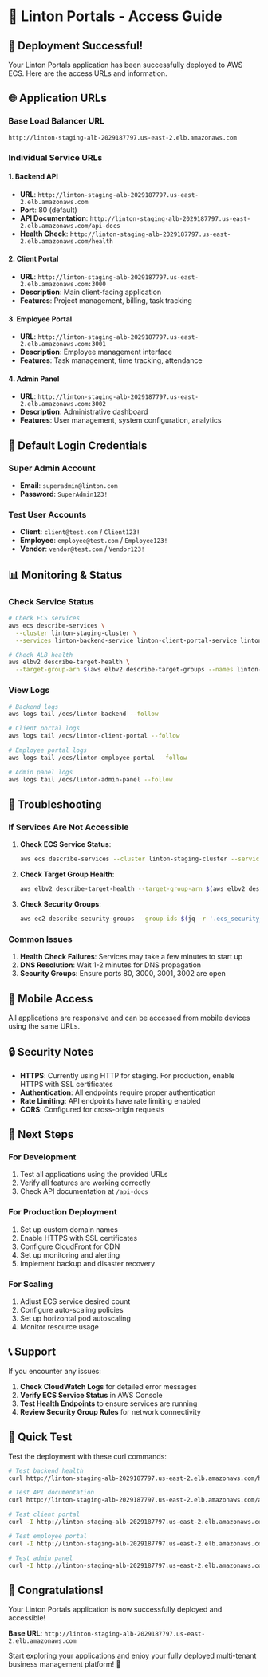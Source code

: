 # 🚀 Linton Portals - Access Guide

## 🎉 Deployment Successful!

Your Linton Portals application has been successfully deployed to AWS ECS. Here are the access URLs and information.

## 🌐 Application URLs

### Base Load Balancer URL
```
http://linton-staging-alb-2029187797.us-east-2.elb.amazonaws.com
```

### Individual Service URLs

#### 1. Backend API
- **URL**: `http://linton-staging-alb-2029187797.us-east-2.elb.amazonaws.com`
- **Port**: 80 (default)
- **API Documentation**: `http://linton-staging-alb-2029187797.us-east-2.elb.amazonaws.com/api-docs`
- **Health Check**: `http://linton-staging-alb-2029187797.us-east-2.elb.amazonaws.com/health`

#### 2. Client Portal
- **URL**: `http://linton-staging-alb-2029187797.us-east-2.elb.amazonaws.com:3000`
- **Description**: Main client-facing application
- **Features**: Project management, billing, task tracking

#### 3. Employee Portal
- **URL**: `http://linton-staging-alb-2029187797.us-east-2.elb.amazonaws.com:3001`
- **Description**: Employee management interface
- **Features**: Task management, time tracking, attendance

#### 4. Admin Panel
- **URL**: `http://linton-staging-alb-2029187797.us-east-2.elb.amazonaws.com:3002`
- **Description**: Administrative dashboard
- **Features**: User management, system configuration, analytics

## 🔐 Default Login Credentials

### Super Admin Account
- **Email**: `superadmin@linton.com`
- **Password**: `SuperAdmin123!`

### Test User Accounts
- **Client**: `client@test.com` / `Client123!`
- **Employee**: `employee@test.com` / `Employee123!`
- **Vendor**: `vendor@test.com` / `Vendor123!`

## 📊 Monitoring & Status

### Check Service Status
```bash
# Check ECS services
aws ecs describe-services \
  --cluster linton-staging-cluster \
  --services linton-backend-service linton-client-portal-service linton-employee-portal-service linton-admin-panel-service

# Check ALB health
aws elbv2 describe-target-health \
  --target-group-arn $(aws elbv2 describe-target-groups --names linton-backend-tg --query 'TargetGroups[0].TargetGroupArn' --output text)
```

### View Logs
```bash
# Backend logs
aws logs tail /ecs/linton-backend --follow

# Client portal logs
aws logs tail /ecs/linton-client-portal --follow

# Employee portal logs
aws logs tail /ecs/linton-employee-portal --follow

# Admin panel logs
aws logs tail /ecs/linton-admin-panel --follow
```

## 🔧 Troubleshooting

### If Services Are Not Accessible

1. **Check ECS Service Status**:
   ```bash
   aws ecs describe-services --cluster linton-staging-cluster --services linton-backend-service
   ```

2. **Check Target Group Health**:
   ```bash
   aws elbv2 describe-target-health --target-group-arn $(aws elbv2 describe-target-groups --names linton-backend-tg --query 'TargetGroups[0].TargetGroupArn' --output text)
   ```

3. **Check Security Groups**:
   ```bash
   aws ec2 describe-security-groups --group-ids $(jq -r '.ecs_security_group' security-groups.json)
   ```

### Common Issues

1. **Health Check Failures**: Services may take a few minutes to start up
2. **DNS Resolution**: Wait 1-2 minutes for DNS propagation
3. **Security Groups**: Ensure ports 80, 3000, 3001, 3002 are open

## 📱 Mobile Access

All applications are responsive and can be accessed from mobile devices using the same URLs.

## 🔒 Security Notes

- **HTTPS**: Currently using HTTP for staging. For production, enable HTTPS with SSL certificates
- **Authentication**: All endpoints require proper authentication
- **Rate Limiting**: API endpoints have rate limiting enabled
- **CORS**: Configured for cross-origin requests

## 🚀 Next Steps

### For Development
1. Test all applications using the provided URLs
2. Verify all features are working correctly
3. Check API documentation at `/api-docs`

### For Production Deployment
1. Set up custom domain names
2. Enable HTTPS with SSL certificates
3. Configure CloudFront for CDN
4. Set up monitoring and alerting
5. Implement backup and disaster recovery

### For Scaling
1. Adjust ECS service desired count
2. Configure auto-scaling policies
3. Set up horizontal pod autoscaling
4. Monitor resource usage

## 📞 Support

If you encounter any issues:

1. **Check CloudWatch Logs** for detailed error messages
2. **Verify ECS Service Status** in AWS Console
3. **Test Health Endpoints** to ensure services are running
4. **Review Security Group Rules** for network connectivity

## 🎯 Quick Test

Test the deployment with these curl commands:

```bash
# Test backend health
curl http://linton-staging-alb-2029187797.us-east-2.elb.amazonaws.com/health

# Test API documentation
curl http://linton-staging-alb-2029187797.us-east-2.elb.amazonaws.com/api-docs

# Test client portal
curl -I http://linton-staging-alb-2029187797.us-east-2.elb.amazonaws.com:3000

# Test employee portal
curl -I http://linton-staging-alb-2029187797.us-east-2.elb.amazonaws.com:3001

# Test admin panel
curl -I http://linton-staging-alb-2029187797.us-east-2.elb.amazonaws.com:3002
```

## 🎊 Congratulations!

Your Linton Portals application is now successfully deployed and accessible! 

**Base URL**: `http://linton-staging-alb-2029187797.us-east-2.elb.amazonaws.com`

Start exploring your applications and enjoy your fully deployed multi-tenant business management platform! 🚀 